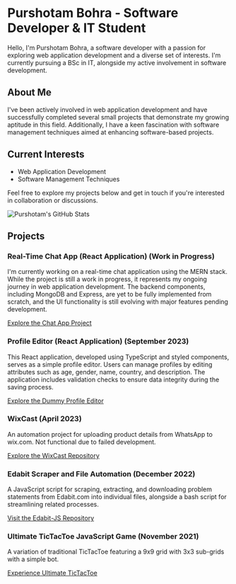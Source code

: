 # Purshotam Bohra - Software Developer & IT Student

Hello, I'm Purshotam Bohra, a software developer with a passion for exploring web application development and a diverse set of interests. I'm currently pursuing a BSc in IT, alongside my active involvement in software development.

## About Me
I've been actively involved in web application development and have successfully completed several small projects that demonstrate my growing aptitude in this field. Additionally, I have a keen fascination with software management techniques aimed at enhancing software-based projects.

## Current Interests
- Web Application Development
- Software Management Techniques

Feel free to explore my projects below and get in touch if you're interested in collaboration or discussions.

![Purshotam's GitHub Stats](https://github-readme-stats.vercel.app/api?username=pbji&show_icons=true&hide_border=true)

## Projects

### Real-Time Chat App (React Application) (Work in Progress)
I'm currently working on a real-time chat application using the MERN stack. While the project is still a work in progress, it represents my ongoing journey in web application development. The backend components, including MongoDB and Express, are yet to be fully implemented from scratch, and the UI functionality is still evolving with major features pending development.

[Explore the Chat App Project](https://mauve-seagull-tam.cyclic.app/)

### Profile Editor (React Application) (September 2023)

This React application, developed using TypeScript and styled components, serves as a simple profile editor. Users can manage profiles by editing attributes such as age, gender, name, country, and description. The application includes validation checks to ensure data integrity during the saving process.

[Explore the Dummy Profile Editor](https://dummy-profile-editor-react.vercel.app/)

### WixCast (April 2023)
An automation project for uploading product details from WhatsApp to wix.com. Not functional due to failed development.

[Explore the WixCast Repository](https://github.com/PBJI/WixCast)

### Edabit Scraper and File Automation (December 2022)
A JavaScript script for scraping, extracting, and downloading problem statements from Edabit.com into individual files, alongside a bash script for streamlining related processes.

[Visit the Edabit-JS Repository](https://github.com/PBJI/Edabit-JS)

### Ultimate TicTacToe JavaScript Game (November 2021)
A variation of traditional TicTacToe featuring a 9x9 grid with 3x3 sub-grids with a simple bot.

[Experience Ultimate TicTacToe](https://pbji.github.io/ultimate-tictactoe-js-bot/)

